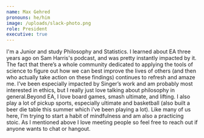 ```yaml
---
name: Max Gehred
pronouns: he/him
image: /uploads/slack-photo.png
role: President
executive: true
---
```

I'm a Junior and study Philosophy and Statistics. I learned about EA three years ago on Sam Harris's podcast, and was pretty instantly impacted by it. The fact that there’s a whole community dedicated to applying the tools of science to figure out how we can best improve the lives of others (and then who actually take action on these findings) continues to refresh and amaze me. I’ve been especially impacted by Singer’s work and am probably most interested in ethics, but I really just love talking about philosophy in general.Beyond EA, I love board games, smash ultimate, and lifting. I also play a lot of pickup sports, especially ultimate and basketball (also built a beer die table this summer which i’ve been playing a lot). Like many of us here, I’m trying to start a habit of mindfulness and am also a practicing stoic. As I mentioned above I love meeting people so feel free to reach out if anyone wants to chat or hangout.